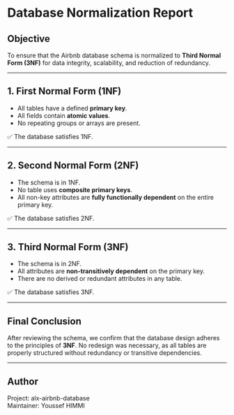 # Database Normalization Report

## Objective
To ensure that the Airbnb database schema is normalized to **Third Normal Form (3NF)** for data integrity, scalability, and reduction of redundancy.

---

## 1. First Normal Form (1NF)

- All tables have a defined **primary key**.
- All fields contain **atomic values**.
- No repeating groups or arrays are present.

✅ The database satisfies 1NF.

---

## 2. Second Normal Form (2NF)

- The schema is in 1NF.
- No table uses **composite primary keys**.
- All non-key attributes are **fully functionally dependent** on the entire primary key.

✅ The database satisfies 2NF.

---

## 3. Third Normal Form (3NF)

- The schema is in 2NF.
- All attributes are **non-transitively dependent** on the primary key.
- There are no derived or redundant attributes in any table.

✅ The database satisfies 3NF.

---

## Final Conclusion

After reviewing the schema, we confirm that the database design adheres to the principles of **3NF**. No redesign was necessary, as all tables are properly structured without redundancy or transitive dependencies.

---

## Author
Project: alx-airbnb-database  
Maintainer: Youssef HIMMI

